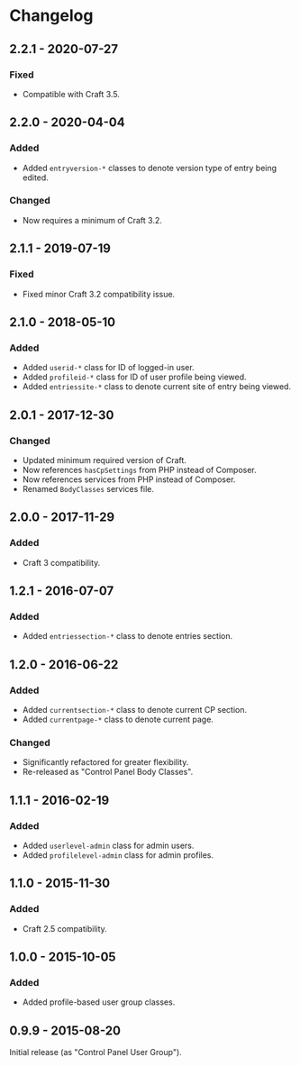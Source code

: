 # Changelog

## 2.2.1 - 2020-07-27

### Fixed
- Compatible with Craft 3.5.

## 2.2.0 - 2020-04-04

### Added
- Added `entryversion-*` classes to denote version type of entry being edited.

### Changed
- Now requires a minimum of Craft 3.2.

## 2.1.1 - 2019-07-19

### Fixed
- Fixed minor Craft 3.2 compatibility issue.

## 2.1.0 - 2018-05-10

### Added
- Added `userid-*` class for ID of logged-in user.
- Added `profileid-*` class for ID of user profile being viewed.
- Added `entriessite-*` class to denote current site of entry being viewed.

## 2.0.1 - 2017-12-30

### Changed
- Updated minimum required version of Craft.
- Now references `hasCpSettings` from PHP instead of Composer.
- Now references services from PHP instead of Composer.
- Renamed `BodyClasses` services file.

## 2.0.0 - 2017-11-29

### Added
- Craft 3 compatibility.

## 1.2.1 - 2016-07-07

### Added
- Added `entriessection-*` class to denote entries section.

## 1.2.0 - 2016-06-22

### Added
- Added `currentsection-*` class to denote current CP section.
- Added `currentpage-*` class to denote current page.

### Changed
- Significantly refactored for greater flexibility.
- Re-released as "Control Panel Body Classes".

## 1.1.1 - 2016-02-19

### Added
- Added `userlevel-admin` class for admin users.
- Added `profilelevel-admin` class for admin profiles.

## 1.1.0 - 2015-11-30

### Added
- Craft 2.5 compatibility.

## 1.0.0 - 2015-10-05

### Added
- Added profile-based user group classes.

## 0.9.9 - 2015-08-20

Initial release (as "Control Panel User Group").

